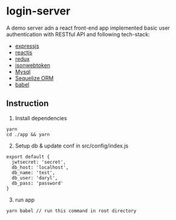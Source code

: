 # login-server

A demo server adn a react front-end app implemented basic user authentication with RESTful API and following tech-stack:

- [expressjs](https://github.com/expressjs/express)
- [reactjs](https://reactjs.org/)
- [redux](https://redux.js.org/)
- [jsonwebtoken](https://github.com/auth0/node-jsonwebtoken)
- [Mysql](https://www.mysql.com/)
- [Sequelize ORM](https://github.com/sequelize/sequelize)
- [babel](https://babeljs.io/)


## Instruction
1. Install dependencies 

```
yarn
cd ./app && yarn
```

2. Setup db & update conf in src/config/index.js
```
export default {
  jwtsecret: 'secret',
  db_host: 'localhost',
  db_name: 'test',
  db_user: 'daryl',
  db_pass: 'password'
}
```

3. run app
```
yarn babel // run this command in root directory
```

